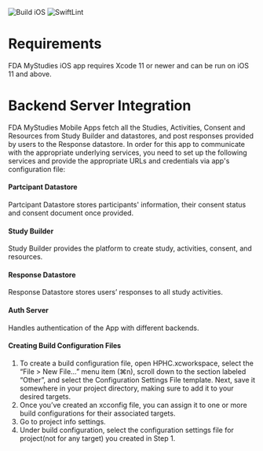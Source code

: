 ![Build iOS](https://github.com/GoogleCloudPlatform/fda-mystudies/workflows/Build%20iOS/badge.svg) 
![SwiftLint](https://github.com/GoogleCloudPlatform/fda-mystudies/workflows/SwiftLint/badge.svg)

# Requirements
FDA MyStudies iOS app requires Xcode 11 or newer and can be run on iOS 11 and above.

# Backend Server Integration
FDA MyStudies Mobile Apps fetch all the Studies, Activities, Consent and Resources from Study Builder and datastores, and post responses provided by users to the Response datastore. In order for this app to communicate with the appropriate underlying services, you need to set up the following services and provide the appropriate URLs and credentials via app's configuration file:

#### Partcipant Datastore
Partcipant Datastore stores participants' information, their consent status and consent document once provided.

#### Study Builder
Study Builder provides the platform to create study, activities, consent, and resources.

#### Response Datastore
Response Datastore stores users’ responses to all study activities.

#### Auth Server
Handles authentication of the App with different backends.

#### Creating Build Configuration Files
1. To create a build configuration file, open HPHC.xcworkspace, select the “File > New File…” menu item (⌘n), scroll down to the section labeled “Other”, and select the Configuration Settings File template. Next, save it somewhere in your project directory, making sure to add it to your desired targets.
2. Once you’ve created an xcconfig file, you can assign it to one or more build configurations for their associated targets.
3. Go to project info settings.
4. Under build configuration, select the configuration settings file for project(not for any target) you created in Step 1.

